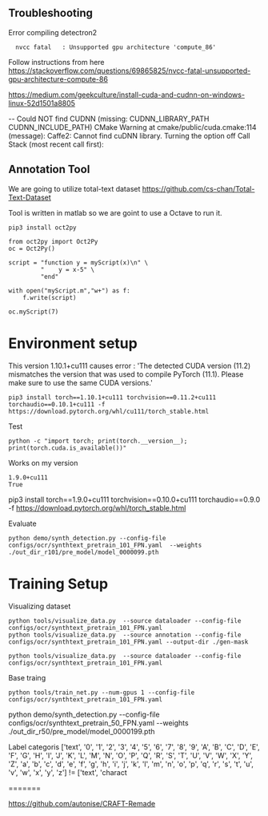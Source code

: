 
## Troubleshooting

Error compiling detectron2
```
  nvcc fatal   : Unsupported gpu architecture 'compute_86'
```
Follow instructions from here
https://stackoverflow.com/questions/69865825/nvcc-fatal-unsupported-gpu-architecture-compute-86


https://medium.com/geekculture/install-cuda-and-cudnn-on-windows-linux-52d1501a8805

-- Could NOT find CUDNN (missing: CUDNN_LIBRARY_PATH CUDNN_INCLUDE_PATH) 
CMake Warning at cmake/public/cuda.cmake:114 (message):
  Caffe2: Cannot find cuDNN library.  Turning the option off
Call Stack (most recent call first):


## Annotation Tool
We are going to utilize total-text dataset
https://github.com/cs-chan/Total-Text-Dataset

Tool is written in matlab so we are goint to use a Octave to run it.
```
pip3 install oct2py
```

```
from oct2py import Oct2Py
oc = Oct2Py()

script = "function y = myScript(x)\n" \
         "    y = x-5" \
         "end"

with open("myScript.m","w+") as f:
    f.write(script)

oc.myScript(7)
```


# Environment setup

This version 1.10.1+cu111 causes error :
'The detected CUDA version (11.2) mismatches the version that was used to compile
    PyTorch (11.1). Please make sure to use the same CUDA versions.'
  

```
pip3 install torch==1.10.1+cu111 torchvision==0.11.2+cu111 torchaudio==0.10.1+cu111 -f https://download.pytorch.org/whl/cu111/torch_stable.html
```

Test 
```
python -c "import torch; print(torch.__version__); print(torch.cuda.is_available())"

```

Works on my version 

```
1.9.0+cu111
True
```

pip3 install torch==1.9.0+cu111 torchvision==0.10.0+cu111 torchaudio==0.9.0 -f https://download.pytorch.org/whl/torch_stable.html


Evaluate
```
python demo/synth_detection.py --config-file configs/ocr/synthtext_pretrain_101_FPN.yaml  --weights ./out_dir_r101/pre_model/model_0000099.pth
```

# Training Setup 
Visualizing dataset

```
python tools/visualize_data.py  --source dataloader --config-file configs/ocr/synthtext_pretrain_101_FPN.yaml
python tools/visualize_data.py  --source annotation --config-file configs/ocr/synthtext_pretrain_101_FPN.yaml --output-dir ./gen-mask
```

```
python tools/visualize_data.py  --source dataloader --config-file configs/ocr/synthtext_pretrain_101_FPN.yaml
```

Base traing 
```
python tools/train_net.py --num-gpus 1 --config-file configs/ocr/synthtext_pretrain_101_FPN.yaml
```




 python demo/synth_detection.py --config-file configs/ocr/synthtext_pretrain_50_FPN.yaml  --weights ./out_dir_r50/pre_model/model_0000199.pth



Label categoris
['text', '0', '1', '2', '3', '4', '5', '6', '7', '8', '9', 'A', 'B', 'C', 'D', 'E', 'F', 'G', 'H', 'I', 'J', 'K', 'L', 'M', 'N', 'O', 'P', 'Q', 'R', 'S', 'T', 'U', 'V', 'W', 'X', 'Y', 'Z', 'a', 'b', 'c', 'd', 'e', 'f', 'g', 'h', 'i', 'j', 'k', 'l', 'm', 'n', 'o', 'p', 'q', 'r', 's', 't', 'u', 'v', 'w', 'x', 'y', 'z'] != ['text', 'charact

=======


https://github.com/autonise/CRAFT-Remade